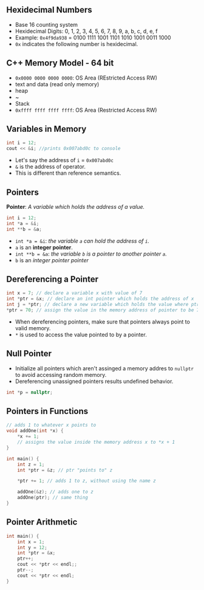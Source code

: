 ## Hexidecimal Numbers
- Base 16 counting system
- Hexidecimal Digits: 0, 1, 2, 3, 4, 5, 6, 7, 8, 9, a, b, c, d, e, f
- Example: `0x4f9da938` = 0100 1111 1001 1101 1010 1001 0011 1000
- `0x` indicates the following number is hexidecimal.

## C++ Memory Model - 64 bit
- `0x0000 0000 0000 0000`: OS Area (REstricted Access RW)
- text and data (read only memory)
- heap
- ~
- Stack
- `0xffff ffff ffff ffff`: OS Area (Restricted Access RW)

## Variables in Memory
```cpp
int i = 12;
cout << &i; //prints 0x007abd0c to console
```

- Let's say the address of `i` = `0x007abd0c`
- `&` is the address of operator.
- This is different than reference semantics.

## Pointers
**Pointer**: *A variable which holds the address of a value.*

```cpp
int i = 12;
int *a = &i;
int **b = &a;
```
- `int *a = &i`: *the variable `a` can hold the address of `i`.*
- `a` is an **integer pointer**.
- `int **b = &a`: *the variable `b` is a pointer to another pointer `a`.*
- `b` is an *integer pointer pointer*

## Dereferencing a Pointer
```cpp
int x = 7; // declare a variable x with value of 7
int *ptr = &x; // declare an int pointer which holds the address of x
int j = *ptr; // declare a new variable which holds the value where ptr is pointing to 
*ptr = 70; // assign the value in the memory address of pointer to be 70
```
- When dereferencing pointers, make sure that pointers always point to valid memory.
- `*` is used to access the value pointed to by a pointer.

## Null Pointer
- Initialize all pointers which aren't assinged a memory addres to `nullptr` to avoid accessing random memory.
- Dereferencing unassigned pointers results undefined behavior.

```cpp
int *p = nullptr;
```

## Pointers in Functions
```cpp
// adds 1 to whatever x points to
void addOne(int *x) {
    *x += 1; 
    // assigns the value inside the memory address x to *x + 1
}

int main() {
    int z = 1;
    int *ptr = &z; // ptr "points to" z

    *ptr += 1; // adds 1 to z, without using the name z

    addOne(&z); // adds one to z
    addOne(ptr); // same thing
}
```

## Pointer Arithmetic

```cpp
int main() {
    int x = 1;
    int y = 12;
    int *ptr = &x;
    ptr++;
    cout << *ptr << endl;;
    ptr--;
    cout << *ptr << endl;
}
```




